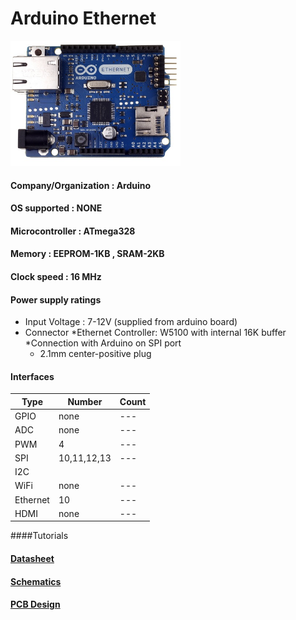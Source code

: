 # Arduino Ethernet
<img src="ArduinoEthernetFront450px.jpg" height="200" >


#### Company/Organization : Arduino
#### OS supported : NONE
#### Microcontroller : ATmega328
#### Memory : EEPROM-1KB , SRAM-2KB
#### Clock speed : 16 MHz
#### Power supply ratings 
* Input Voltage : 7-12V (supplied from arduino board)
* Connector
  *Ethernet Controller: W5100 with internal 16K buffer
  *Connection with Arduino on SPI port 
  * 2.1mm center-positive plug	
  
  

#### Interfaces

|Type|Number|Count|
|---|---|---|
|GPIO|none|---|
|ADC|none|---|
|PWM|4|---|
|SPI|10,11,12,13|---|
|I2C|
|WiFi|none|---|
|Ethernet|10|---|
|HDMI|none|---|
	
####Tutorials

#### [Datasheet](http://www.atmel.com/Images/doc8161.pdf)
#### [Schematics](http://arduino.cc/en/uploads/Main/arduino-ethernet-R3-schematic.pdf)
#### [PCB Design](http://arduino.cc/en/uploads/Main/arduino-ethernet-R3-schematic.pdf)
